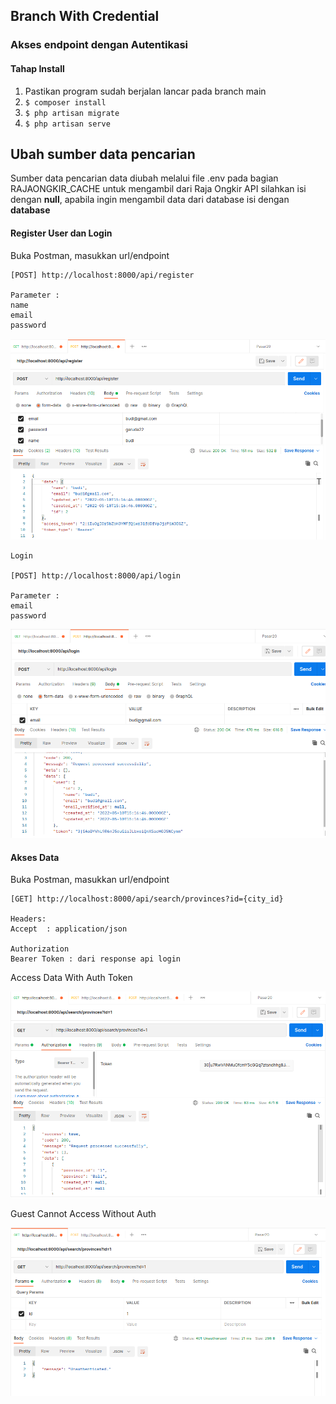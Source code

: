 <h2>Branch With Credential</h2>

<h3>Akses endpoint dengan Autentikasi</h3>

#### Tahap Install
1. Pastikan program sudah berjalan lancar pada branch main
2. `$ composer install`
4. `$ php artisan migrate`
5. `$ php artisan serve`

<h2>Ubah sumber data pencarian</h2>
    Sumber data pencarian data diubah melalui file .env pada bagian RAJAONGKIR_CACHE
    untuk mengambil dari Raja Ongkir API silahkan isi dengan <b>null</b>, apabila ingin mengambil data
    dari database isi dengan <b>database</b>


#### Register User dan Login

Buka Postman, masukkan url/endpoint

    [POST] http://localhost:8000/api/register

    Parameter : 
    name
    email
    password

![This is an image](daftar.png)

    Login

    [POST] http://localhost:8000/api/login

    Parameter : 
    email
    password

![This is an image](login.png)

#### Akses Data

Buka Postman, masukkan url/endpoint

    [GET] http://localhost:8000/api/search/provinces?id={city_id}
    
    Headers:
    Accept  : application/json

    Authorization
    Bearer Token : dari response api login
    
<p>Access Data With Auth Token</p>

![This is an image](with_auth.png)


<!-- ![This is an image](register.png) -->
<p>Guest Cannot Access Without Auth</p>

![This is an image](not-authenticate.png)
